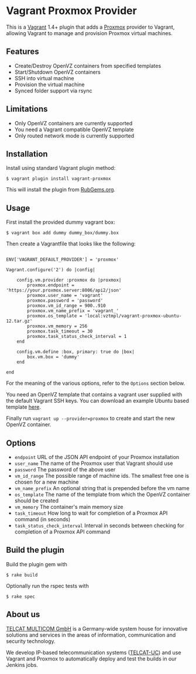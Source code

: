 # Vagrant Proxmox Provider

This is a [Vagrant](http://www.vagrantup.com) 1.4+ plugin that adds a
[Proxmox](http://proxmox.com/) provider to Vagrant, allowing Vagrant to manage
and provision Proxmox virtual machines.

## Features

* Create/Destroy OpenVZ containers from specified templates
* Start/Shutdown OpenVZ containers
* SSH into virtual machine
* Provision the virtual machine
* Synced folder support via rsync

## Limitations

* Only OpenVZ containers are currently supported
* You need a Vagrant compatible OpenVZ template
* Only routed network mode is currently supported

## Installation

Install using standard Vagrant plugin method:

```
$ vagrant plugin install vagrant-proxmox
```

This will install the plugin from [RubGems.org](http://rubygems.org/).

## Usage

First install the provided dummy vagrant box:

```
$ vagrant box add dummy dummy_box/dummy.box
```

Then create a Vagrantfile that looks like the following:

```

ENV['VAGRANT_DEFAULT_PROVIDER'] = 'proxmox'

Vagrant.configure('2') do |config|

	config.vm.provider :proxmox do |proxmox|
		proxmox.endpoint = 'https://your.proxmox.server:8006/api2/json'
		proxmox.user_name = 'vagrant'
		proxmox.password = 'password'
		proxmox.vm_id_range = 900..910
		proxmox.vm_name_prefix = 'vagrant_'
		proxmox.os_template = 'local:vztmpl/vagrant-proxmox-ubuntu-12.tar.gz'
		proxmox.vm_memory = 256
		proxmox.task_timeout = 30
		proxmox.task_status_check_interval = 1
	end

	config.vm.define :box, primary: true do |box|
 		box.vm.box = 'dummy'
 	end

end
```

For the meaning of the various options, refer to the `Options` section below.

You need an OpenVZ template that contains a vagrant user supplied with the default Vagrant SSH keys.
You can download an example Ubuntu based template [here](https://www.dropbox.com/s/vuzywdosxhjjsag/vagrant-proxmox-ubuntu-12.tar.gz).

Finally run `vagrant up --provider=proxmox` to create and start the new OpenVZ container.

## Options

* `endpoint` URL of the JSON API endpoint of your Proxmox installation
* `user_name` The name of the Proxmox user that Vagrant should use
* `password` The password of the above user
* `vm_id_range` The possible range of machine ids. The smallest free one is chosen for a new machine
* `vm_name_prefix` An optional string that is prepended before the vm name
* `os_template` The name of the template from which the OpenVZ container should be created
* `vm_memory` The container's main memory size
* `task_timeout` How long to wait for completion of a Proxmox API command (in seconds)
* `task_status_check_interval` Interval in seconds between checking for completion of a Proxmox API command

## Build the plugin

Build the plugin gem with

```
$ rake build
```

Optionally run the rspec tests with


```
$ rake spec
```

## About us

[TELCAT MULTICOM GmbH](http://www.telcat.com) is a Germany-wide system house for innovative solutions and
services in the areas of information, communication and security technology.

We develop IP-based telecommunication systems ([TELCAT-UC](http://www.telcat.de/TELCAT-R-UC.304.0.html)) and
use Vagrant and Proxmox to automatically deploy and test the builds in our Jenkins jobs.

